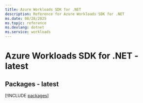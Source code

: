 ```yaml
---
title: Azure Workloads SDK for .NET
description: Reference for Azure Workloads SDK for .NET
ms.date: 08/28/2025
ms.topic: reference
ms.devlang: dotnet
ms.service: workloads
---
```

# Azure Workloads SDK for .NET - latest
## Packages - latest
[!INCLUDE [packages](workloads-index.md)]